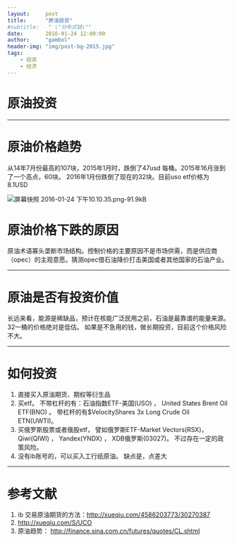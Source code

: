 ```yaml
---
layout:     post
title:      "原油投资"
#subtitle:   " \"分布式锁\""
date:       2016-01-24 12:00:00
author:     "gambol"
header-img: "img/post-bg-2015.jpg"
tags:
    - 投资
    - 经济
---
```



# 原油投资

---

# 原油价格趋势
从14年7月份最高的107块，2015年1月时，跌倒了47usd 每桶。2015年16月涨到了一个高点，60块。 2016年1月份跌倒了现在的32块。目前uso etf价格为 8.1USD

![屏幕快照 2016-01-24 下午10.10.35.png-91.9kB][1]

# 原油价格下跌的原因
原油术语寡头垄断市场结构。控制价格的主要原因不是市场供需，而是供应商（opec）的主观意愿。猜测opec借石油降价打击美国或者其他国家的石油产业。

----

# 原油是否有投资价值
长远来看，能源是稀缺品，预计在核能广泛民用之前，石油是最靠谱的能量来源。32一桶的价格绝对是低估。
如果是不急用的钱，做长期投资，目前这个价格风险不大。 

------

# 如何投资
1. 直接买入原油期货、期权等衍生品
2. 买etf。 不带杠杆的有：石油指数ETF-美国(USO) ，  United States Brent Oil ETF(BNO)  。 带杠杆的有$VelocityShares 3x Long Crude Oil ETN(UWTI)。
3. 买俄罗斯股票或者俄股etf， 譬如俄罗斯ETF-Market Vectors(RSX)，   Qiwi(QIWI) ， Yandex(YNDX)  ， XDB俄罗斯(03027)。 不过存在一定的政策风险。
4. 没有ib账号的，可以买入工行纸原油。 缺点是，点差大

-----

# 参考文献
1. ib 交易原油期货的方法：http://xueqiu.com/4586203773/30270387
2. http://xueqiu.com/S/UCO
3. 原油趋势： http://finance.sina.com.cn/futures/quotes/CL.shtml


  [1]: http://static.zybuluo.com/gambol/l8p5j3wqxsq91hopp6914c14/%E5%B1%8F%E5%B9%95%E5%BF%AB%E7%85%A7%202016-01-24%20%E4%B8%8B%E5%8D%8810.10.35.png
